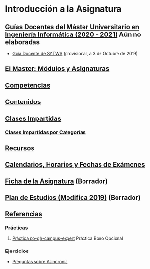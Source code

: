 # Introducción a la Asignatura 

## [Guías Docentes del Máster Universitario en Ingeniería Informática (2020 - 2021)](https://www.ull.es/apps/guias/guias/view_degree/670) Aún no elaboradas

* [Guía Docente de SYTWS](guia-docente-sytws.pdf) (provisional, a 3 de Octubre de 2019)

## [El Master: Módulos y Asignaturas](../degree.md)

## [Competencias](competencias)

## [Contenidos](../)

## [Clases Impartidas]({{site.baseurl}}clases.html)

### [Clases Impartidas por Categorías]({{site.baseurl}}/categories/)

## [Recursos](../resources.md)

## [Calendarios, Horarios y Fechas de Exámenes](../timetables.md)

## [Ficha de la Asignatura](TWBE.html) (Borrador)

## [Plan de Estudios (Modifica 2019)](Plan_Estudios.html) (Borrador)

## [Referencias](../references.md)

### Prácticas

1. [Práctica pb-gh-campus-expert](practicas/pb-gh-campus-expert) Práctica Bono Opcional

### Ejercicios

* [Preguntas sobre Asincronía](preguntas-async.html)
